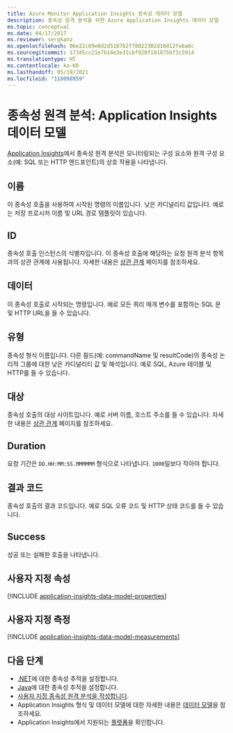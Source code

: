 ```yaml
---
title: Azure Monitor Application Insights 종속성 데이터 모델
description: 종속성 원격 분석을 위한 Azure Application Insights 데이터 모델
ms.topic: conceptual
ms.date: 04/17/2017
ms.reviewer: sergkanz
ms.openlocfilehash: 06e22c69e8d2d5187b2f78022302d10d12fe6a6c
ms.sourcegitcommit: 17345cc21e7b14e3e31cbf920f191875bf3c5914
ms.translationtype: HT
ms.contentlocale: ko-KR
ms.lasthandoff: 05/19/2021
ms.locfileid: "110098959"
---
```

# <a name="dependency-telemetry-application-insights-data-model"></a>종속성 원격 분석: Application Insights 데이터 모델

[Application Insights](./app-insights-overview.md)에서 종속성 원격 분석은 모니터링되는 구성 요소와 원격 구성 요소(예: SQL 또는 HTTP 엔드포인트)의 상호 작용을 나타냅니다.

## <a name="name"></a>이름

이 종속성 호출을 사용하여 시작된 명령의 이름입니다. 낮은 카디널리티 값입니다. 예로는 저장 프로시저 이름 및 URL 경로 템플릿이 있습니다.

## <a name="id"></a>ID

종속성 호출 인스턴스의 식별자입니다. 이 종속성 호출에 해당하는 요청 원격 분석 항목과의 상관 관계에 사용됩니다. 자세한 내용은 [상관 관계](./correlation.md) 페이지를 참조하세요.

## <a name="data"></a>데이터

이 종속성 호출로 시작되는 명령입니다. 예로 모든 쿼리 매개 변수를 포함하는 SQL 문 및 HTTP URL을 들 수 있습니다.

## <a name="type"></a>유형

종속성 형식 이름입니다. 다른 필드(예: commandName 및 resultCode)의 종속성 논리적 그룹에 대한 낮은 카디널리티 값 및 해석입니다. 예로 SQL, Azure 테이블 및 HTTP를 들 수 있습니다.

## <a name="target"></a>대상

종속성 호출의 대상 사이트입니다. 예로 서버 이름, 호스트 주소를 들 수 있습니다. 자세한 내용은 [상관 관계](./correlation.md) 페이지를 참조하세요.

## <a name="duration"></a>Duration

요청 기간은 `DD.HH:MM:SS.MMMMMM` 형식으로 나타냅니다. `1000`일보다 작아야 합니다.

## <a name="result-code"></a>결과 코드

종속성 호출의 결과 코드입니다. 예로 SQL 오류 코드 및 HTTP 상태 코드를 들 수 있습니다.

## <a name="success"></a>Success

성공 또는 실패한 호출을 나타냅니다.

## <a name="custom-properties"></a>사용자 지정 속성

[!INCLUDE [application-insights-data-model-properties](../../../includes/application-insights-data-model-properties.md)]

## <a name="custom-measurements"></a>사용자 지정 측정

[!INCLUDE [application-insights-data-model-measurements](../../../includes/application-insights-data-model-measurements.md)]


## <a name="next-steps"></a>다음 단계

- [.NET](./asp-net-dependencies.md)에 대한 종속성 추적을 설정합니다.
- [Java](java-2x-agent.md)에 대한 종속성 추적을 설정합니다.
- [사용자 지정 종속성 원격 분석을 작성합니다](./api-custom-events-metrics.md#trackdependency).
- Application Insights 형식 및 데이터 모델에 대한 자세한 내용은 [데이터 모델](data-model.md)을 참조하세요.
- Application Insights에서 지원되는 [플랫폼](./platforms.md)을 확인합니다.

